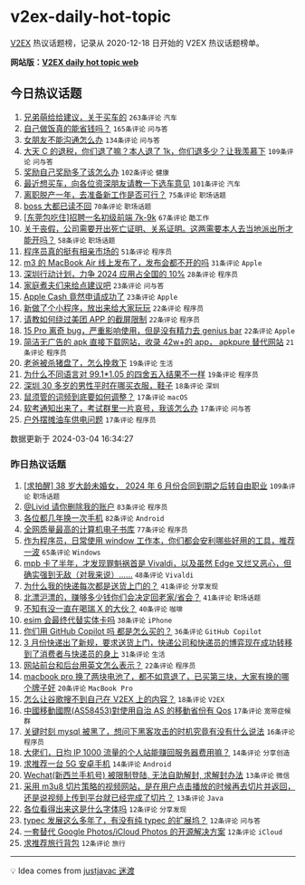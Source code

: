 # v2ex-daily-hot-topic

[V2EX](https://www.v2ex.com/) 热议话题榜，记录从 2020-12-18 日开始的 V2EX 热议话题榜单。

**网站版：[V2EX daily hot topic web](https://boojack.github.io/v2ex-daily-hot-topic-web/)**

## 今日热议话题

<!-- TODAY BEGIN -->

1. [兄弟萌给给建议，关于买车的](https://www.v2ex.com/t/1020339) `263条评论` `汽车`
1. [自己做饭真的能省钱吗？](https://www.v2ex.com/t/1020456) `165条评论` `问与答`
1. [女朋友不能沟通怎么办](https://www.v2ex.com/t/1020335) `134条评论` `问与答`
1. [大天 C 的退税，你们退了嘛？本人退了 1k，你们退多少？让我羡慕下](https://www.v2ex.com/t/1020373) `109条评论` `问与答`
1. [奖励自己奖励多了该怎么办](https://www.v2ex.com/t/1020319) `102条评论` `健康`
1. [最近想买车，向各位资深朋友请教一下选车意见](https://www.v2ex.com/t/1020324) `101条评论` `汽车`
1. [离职脱产一年，去准备新工作是否可行？](https://www.v2ex.com/t/1020306) `75条评论` `职场话题`
1. [boss 大都已读不回](https://www.v2ex.com/t/1020382) `70条评论` `职场话题`
1. [[东莞包吃住]招聘一名初级前端 7k-9k](https://www.v2ex.com/t/1020325) `67条评论` `酷工作`
1. [关于丧假，公司需要开出死亡证明、关系证明。这两需要本人去当地派出所才能开吗？](https://www.v2ex.com/t/1020455) `58条评论` `职场话题`
1. [程序员真的挺有相亲市场的](https://www.v2ex.com/t/1020381) `51条评论` `程序员`
1. [m3 的 MacBook Air 线上发布了，发布会都不开的吗](https://www.v2ex.com/t/1020580) `31条评论` `Apple`
1. [深圳行动计划，力争 2024 应用占全国的 10%](https://www.v2ex.com/t/1020330) `28条评论` `程序员`
1. [家庭煮夫们来给点建议吧](https://www.v2ex.com/t/1020498) `23条评论` `问与答`
1. [Apple Cash 竟然申请成功了](https://www.v2ex.com/t/1020307) `23条评论` `Apple`
1. [新做了个小程序，放出来给大家玩玩](https://www.v2ex.com/t/1020497) `22条评论` `程序员`
1. [请教如何绕过美团 APP 的截屏限制](https://www.v2ex.com/t/1020451) `22条评论` `程序员`
1. [15 Pro 离奇 bug，严重影响使用，但是没有精力去 genius bar](https://www.v2ex.com/t/1020378) `22条评论` `Apple`
1. [简洁无广告的 apk 直接下载网站，收录 42w+的 app， apkpure 替代网站](https://www.v2ex.com/t/1020431) `21条评论` `程序员`
1. [老爸被杀猪盘了，怎么挽救下](https://www.v2ex.com/t/1020539) `19条评论` `生活`
1. [为什么不同语言对 99.1*1.05 的四舍五入结果不一样](https://www.v2ex.com/t/1020406) `19条评论` `程序员`
1. [深圳 30 多岁的男性平时在哪买衣服，鞋子](https://www.v2ex.com/t/1020478) `18条评论` `深圳`
1. [鼠须管的词频到底要如何调整？](https://www.v2ex.com/t/1020469) `17条评论` `macOS`
1. [软考通知出来了，考试群里一片哀号，我该怎么办](https://www.v2ex.com/t/1020467) `17条评论` `问与答`
1. [户外摆摊油车供电问题](https://www.v2ex.com/t/1020427) `17条评论` `程序员`

数据更新于 2024-03-04 16:34:27

<!-- TODAY END -->

### 昨日热议话题

<!-- YESTERDAY BEGIN -->

1. [[求拍醒] 38 岁大龄未婚女， 2024 年 6 月份合同到期之后转自由职业](https://www.v2ex.com/t/1020211) `109条评论` `职场话题`
1. [@Livid 请你删除我的账户](https://www.v2ex.com/t/1020224) `83条评论` `程序员`
1. [各位都几年换一次手机](https://www.v2ex.com/t/1020214) `82条评论` `Android`
1. [全网质量最高的计算机电子书库](https://www.v2ex.com/t/1020170) `77条评论` `程序员`
1. [作为程序员，日常使用 window 工作本，你们都会安利哪些好用的工具，推荐一波](https://www.v2ex.com/t/1020166) `65条评论` `Windows`
1. [mpb 卡了半年，才发现罪魁祸首是 Vivaldi，以及虽然 Edge 又烂又恶心，但确实强到无敌（对我来说）……](https://www.v2ex.com/t/1020218) `48条评论` `Vivaldi`
1. [为什么我的快递每次都是送货上门的？](https://www.v2ex.com/t/1020200) `41条评论` `分享发现`
1. [北漂沪漂的，赚够多少钱你们会决定回老家/省会？](https://www.v2ex.com/t/1020202) `41条评论` `职场话题`
1. [不知有没一直在喝瑞 X 的大伙？](https://www.v2ex.com/t/1020199) `40条评论` `咖啡`
1. [esim 会最终代替实体卡吗](https://www.v2ex.com/t/1020161) `38条评论` `iPhone`
1. [你们用 GitHub Copilot 吗 都是怎么买的？](https://www.v2ex.com/t/1020175) `36条评论` `GitHub Copilot`
1. [3 月份快递出了新规，要求送货上门，快递公司和快递员的博弈现在成功转移到了消费者与快递员的身上](https://www.v2ex.com/t/1020176) `31条评论` `生活`
1. [网站前台和后台用英文怎么表示？](https://www.v2ex.com/t/1020247) `22条评论` `程序员`
1. [macbook pro 换了两块电池了，都不如意退了，已买第三块，大家有换的哪个牌子好](https://www.v2ex.com/t/1020220) `20条评论` `MacBook Pro`
1. [怎么让谷歌搜不到自己在 V2EX 上的内容？](https://www.v2ex.com/t/1020192) `18条评论` `V2EX`
1. [中國移動國際(AS58453)對使用自治 AS 的移動省份有 Qos](https://www.v2ex.com/t/1020186) `17条评论` `宽带症候群`
1. [关键时刻 mysql 被黑了，想问下黑客攻击的时机究竟有没有什么说法](https://www.v2ex.com/t/1020227) `16条评论` `程序员`
1. [大佬们，日均 IP 1000 流量的个人站能赚回服务器费用嘛？](https://www.v2ex.com/t/1020274) `14条评论` `分享创造`
1. [求推荐一台 5G 安卓手机](https://www.v2ex.com/t/1020194) `14条评论` `Android`
1. [Wechat(新西兰手机号) 被限制登陆, 无法自助解封, 求解封办法](https://www.v2ex.com/t/1020266) `13条评论` `微信`
1. [采用 m3u8 切片策略的视频网站，是在用户点击播放的时候再去切片并返回，还是说视频上传到平台就已经完成了切片？](https://www.v2ex.com/t/1020163) `13条评论` `Java`
1. [各位看得出来这是什么字体吗](https://www.v2ex.com/t/1020273) `12条评论` `分享发现`
1. [typec 发展这么多年了，有没有纯 typec 的扩展坞？](https://www.v2ex.com/t/1020254) `12条评论` `问与答`
1. [一套替代 Google Photos/iCloud Photos 的开源解决方案](https://www.v2ex.com/t/1020164) `12条评论` `iCloud`
1. [求推荐旅行背包](https://www.v2ex.com/t/1020159) `12条评论` `旅行`

<!-- YESTERDAY END -->

---

💡 Idea comes from [justjavac 迷渡](https://github.com/justjavac/)
